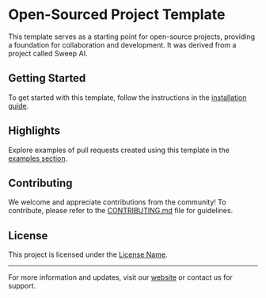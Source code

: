 # Open-Sourced Project Template

This template serves as a starting point for open-source projects, providing a foundation for collaboration and development. It was derived from a project called Sweep AI. 


## Getting Started

To get started with this template, follow the instructions in the [installation guide](link-to-installation-guide).

## Highlights

Explore examples of pull requests created using this template in the [examples section](link-to-examples).

## Contributing

We welcome and appreciate contributions from the community! To contribute, please refer to the [CONTRIBUTING.md](link-to-CONTRIBUTING.md) file for guidelines.

## License

This project is licensed under the [License Name](link-to-license).

---

For more information and updates, visit our [website](link-to-website) or contact us for support.